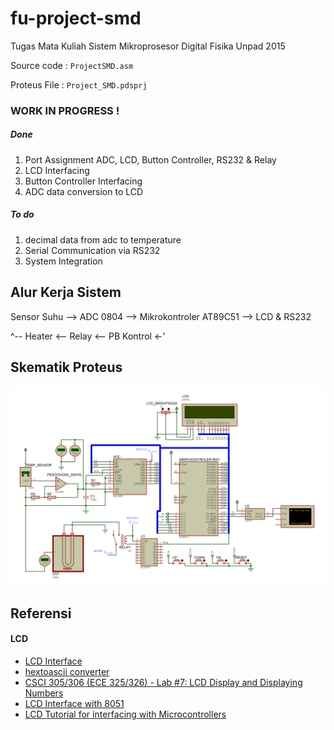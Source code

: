 # fu-project-smd
Tugas Mata Kuliah Sistem Mikroprosesor Digital Fisika Unpad 2015

Source code : `ProjectSMD.asm`

Proteus File : `Project_SMD.pdsprj`

### WORK IN PROGRESS !
##### Done
1. Port Assignment ADC, LCD, Button Controller, RS232 & Relay
2. LCD Interfacing
3. Button Controller Interfacing
4. ADC data conversion to LCD

##### To do
1. decimal data from adc to temperature
2. Serial Communication via RS232
3. System Integration

## Alur Kerja Sistem
Sensor Suhu --> ADC 0804 --> Mikrokontroler AT89C51 --> LCD & RS232

^-- Heater <-- Relay <-- PB Kontrol <-'   

## Skematik Proteus
![alt text](https://raw.githubusercontent.com/hyuwah/fu-project-smd/master/screenshot.png "Skematik Proteus")

## Referensi
#### LCD
* [LCD Interface](http://8051programming.blogspot.co.id/2014/02/8051-lcd-interface.html)
* [hextoascii converter](http://www.dnatechindia.com/8-bit-HEX-to-ASCII-Convertor.html)
* [CSCI 305/306 (ECE 325/326) - Lab #7: LCD Display and Displaying Numbers](http://mathcs.slu.edu/~fritts/csci305/labs/lab7.html)
* [LCD Interface with 8051](http://ramoliyabiren.blogspot.co.id/2011/12/lcd-16x2-interface-with-8051.html)
* [LCD Tutorial for interfacing with Microcontrollers](http://www.8051projects.net/lcd-interfacing/index.php)
